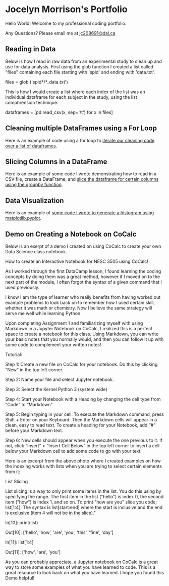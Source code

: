 # Jocelyn Morrison's Portfolio

Hello World! Welcome to my professional coding portfolio.

Any Questions? Please email me at [jc208691@dal.ca](mailto:jc208691@dal.ca)

## Reading in Data
Below is how I read in raw data from an experimental study to clean up and use for data analysis.
First using the glob function I created a list called "files" containing each file starting with 'spid' and ending with 'data.txt'.

files = glob ('spid*/*_data.txt')

This is how I would create a list where each index of the list was an individual dataframe for each subject in the study, using the list comphrension technique.

dataframes = [pd.read_csv(x, sep='\t') for x in files]

## Cleaning multiple DataFrames using a For Loop
Here is an example of code using a for loop to [iterate our cleaning code over a list of dataframes](Portfolio_Cleaning_Loop.md).

## Slicing Columns in a DataFrame
Here is an example of some code I wrote demonstrating how to read in a CSV file, create a DataFrame, and [slice the dataframe for certain columns using the groupby function](Portfolio_groupby.md).

## Data Visualization
Here is an example of [some code I wrote to generate a histogram using matplotlib.pyplot](Portfolio_data_visualization.md).

## Demo on Creating a Notebook on CoCalc
Below is an exerpt of a demo I created on using CoCalc to create your own Data Science class notebook.

How to create an Interactive Notebook for NESC 3505 using CoCalc!

As I worked through the first DataCamp lesson, I found learning the coding concepts by doing them was a great method, however if I moved on to the next part of the module, I often forgot the syntax of a given command that I used previously. 

I know I am the type of learner who really benefits from having worked out example problems to look back on to remember how I used certain skill, whether it was math or chemistry. Now I believe the same strategy will serve me well while learning Python. 

Upon completing Assignment 1 and familiarizing myself with using Markdown in a Jupyter Notebook on CoCalc, I realized this is a perfect space to create a notebook for this class. Using Markdown, you can write your basic notes that you normally would, and then you can follow it up with some code to complement your written notes!

Tutorial:

Step 1: Create a new file on CoCalc for your notebook. Do this by clicking “New” in the top left corner. 

Step 2: Name your file and select Jupyter notebook. 

Step 3: Select the Kernel Python 3 (system wide) 

Step 4: Start your Notebook with a Heading by changing the cell type from “Code” to “Markdown”  

Step 5: Begin typing in your cell. To execute the Markdown command, press Shift + Enter on your Keyboard. Then the Markdown cells will appear in a clean, easy to read text. To create a heading for your Notebook, add “#” before your Markdown text.

Step 6: New cells should appear when you execute the one previous to it. If not, click “Insert” > “Insert Cell Below” in the top left corner to insert a cell below your Markdown cell to add some code to go with your text.

Here is an excerpt from the above photo where I created examples on how the indexing works with lists when you are trying to select certain elements from it: 

List Slicing 

List slicing is a way to only print some items in the list. You do this using by specifying the range. The first item in the list ("hello") is index 0, the second item ("how") is index 1, and so on. To print "how are you" slice you code; list[1:4]. The syntax is list[start:end] where the start is inclusive and the end is exclusive (item 4 will not be in the slice)." 

In[10]: print(list) 

Out[10]: ['hello', 'how', 'are', 'you', 'this', 'fine', 'day'] 

In[11]: list[1:4] 

Out[11]: ['how', 'are', 'you'] 

As you can probably appreciate, a Jupyter notebook on CoCalc is a great way to store some examples of what you have learned to code. This is a great resource to look back on what you have learned. I hope you found this Demo helpful!

